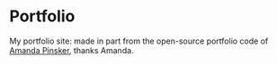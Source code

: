 # Portfolio

My portfolio site: made in part from the open-source portfolio code of [Amanda Pinsker](http://amandapinsker.com), thanks Amanda. 

